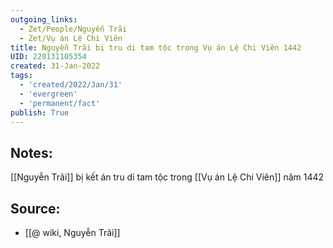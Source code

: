 ```yaml
---
outgoing_links:
  - Zet/People/Nguyễn Trãi
  - Zet/Vụ án Lệ Chi Viên
title: Nguyễn Trãi bị tru di tam tộc trong Vụ án Lệ Chi Viên 1442
UID: 220131105354
created: 31-Jan-2022
tags:
  - 'created/2022/Jan/31'
  - 'evergreen'
  - 'permanent/fact'
publish: True
---
```

## Notes:
[[Nguyễn Trãi]] bị kết án tru di tam tộc trong [[Vụ án Lệ Chi Viên]] năm 1442

## Source:
- [[@ wiki, Nguyễn Trãi]]


